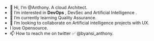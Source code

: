 - 👋 Hi, I’m @Anthony. A cloud Architect.
- 👀 I’m interested in **DevOps** , DevSec and Artificial Intelligence .
- 🌱 I’m currently learning Quality Assurance.
- 💞️ I’m looking to collaborate on Artificial intelligence projects with UX. 
-    I love Opensource. 
- 📫 How to reach me on twitter ✅ @byansi_anthony. 

<!---
Addax101/Addax101 is a ✨ special ✨ repository because its `README.md` (this file) appears on your GitHub profile.
You can click the Preview link to take a look at your changes.
--->

